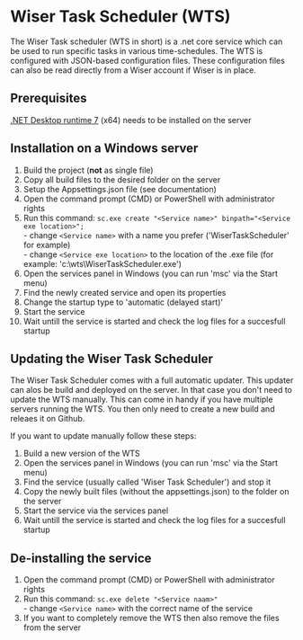 # Wiser Task Scheduler (WTS)
The Wiser Task scheduler (WTS in short) is a .net core service which can be used to run specific tasks in various time-schedules. The WTS is configured with JSON-based configuration files. These configuration files can also be read directly from a Wiser account if Wiser is in place.

## Prerequisites
[.NET Desktop runtime 7](https://dotnet.microsoft.com/en-us/download/dotnet/7.0) (x64) needs to be installed on the server

## Installation on a Windows server
1. Build the project (**not** as single file)
2. Copy all build files to the desired folder on the server
3. Setup the Appsettings.json file (see documentation)
4. Open the command prompt (CMD) or PowerShell with administrator rights
5. Run this command: `sc.exe create "<Service name>" binpath="<Service exe location>";`<br>- change `<Service name>` with a name you prefer ('WiserTaskScheduler' for example)<br>- change `<Service exe location>` to the location of the .exe file (for example: 'c:\wts\WiserTaskScheduler.exe')
6. Open the services panel in Windows (you can run 'msc' via the Start menu)
7. Find the newly created service and open its properties
8. Change the startup type to 'automatic (delayed start)'
9. Start the service
10. Wait untill the service is started and check the log files for a succesfull startup

## Updating the Wiser Task Scheduler
The Wiser Task Scheduler comes with a full automatic updater. This updater can alos be build and deployed on the server. In that case you don't need to update the WTS manually. This can come in handy if you have multiple servers running the WTS. You then only need to create a new build and releaes it on Github.

If you want to update manually follow these steps:
1. Build a new version of the WTS
2. Open the services panel in Windows (you can run 'msc' via the Start menu)
3. Find the service (usually called 'Wiser Task Scheduler') and stop it
4. Copy the newly built files (without the appsettings.json) to the folder on the server
5. Start the service via the services panel
6. Wait untill the service is started and check the log files for a succesfull startup

## De-installing the service
1. Open the command prompt (CMD) or PowerShell with administrator rights
2. Run this command: `sc.exe delete "<Service naam>"`<br>- change `<Service name>` with the correct name of the service
3. If you want to completely remove the WTS then also remove the files from the server 
